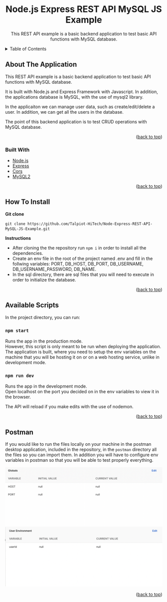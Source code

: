 <div id="top"></div>

<h1 align="center">Node.js Express REST API MySQL JS Example</h1>

<div align="center">
  <p align="center">
    This REST API example is a basic backend application to test basic API functions with MySQL database.
  </p>
</div>

<!-- TABLE OF CONTENTS -->
<details>
  <summary>Table of Contents</summary>
  <ol>
    <li>
      <a href="#about-the-application">About The Application</a>
      <ul>
        <li><a href="#built-with">Built With</a></li>
      </ul>
    </li>
    <li><a href="#how-to-install">How To Install</a></li>
    <li><a href="#available-scripts">Available Scripts</a></li>
    <li><a href="#postman">Postman</a></li>
  </ol>
</details>

<!-- ABOUT THE APPLICATION -->

## About The Application

This REST API example is a basic backend application to test basic API functions with MySQL database.

It is built with Node.js and Express Framework with Javascript. In addition, the applications database is MySQL, with the use of mysql2 library.

In the applicaiton we can manage user data, such as create/edit/delete a user. In addition, we can get all the users in the database.

The point of this backend application is to test CRUD operations with MySQL database.

<p align="right">(<a href="#top">back to top</a>)</p>

### Built With

-   [Node.js](https://nodejs.org/en/)
-   [Express](https://expressjs.com/)
-   [Cors](https://www.npmjs.com/package/cors)
-   [MySQL2](https://www.npmjs.com/package/mysql2)

<p align="right">(<a href="#top">back to top</a>)</p>

<!-- INSTALLATION INSTRUCTIONS -->

## How To Install

**Git clone**

```
git clone https://github.com/Talpiot-HiTech/Node-Express-REST-API-MySQL-JS-Example.git
```

**Instructions**

-   After cloning the the repository run `npm i` in order to install all the dependencies.
-   Create an env file in the root of the project named .env and fill in the follwing variables: PORT, DB_HOST, DB_PORT, DB_USERNAME, DB_USERNAME_PASSWORD, DB_NAME.
-   In the sql directory, there are sql files that you will need to execute in order to initialize the database.

<p align="right">(<a href="#top">back to top</a>)</p>

<!--  AVAILABLE SCRIPTS -->

## Available Scripts

In the project directory, you can run:

### `npm start`

Runs the app in the production mode.\
However, this script is only meant to be run when deploying the application. The application is built, where you need to setup the env variables on the machine that you will be hosting it on or on a web hosting service, unlike in development mode.

### `npm run dev`

Runs the app in the development mode.\
Open localhost on the port you decided on in the env variables to view it in the browser.

The API will reload if you make edits with the use of nodemon.

<p align="right">(<a href="#top">back to top</a>)</p>

<!-- POSTMAN -->

## Postman

If you would like to run the files locally on your machine in the postman desktop application, included in the repository, in the `postman` directory all the files so you can import them. In addition you will have to configure env variables in postman so that you will be able to test properly everything.

<div align="center">
  <img src="./assets/postman/postman-global-env-variables.png" alt="Postman global env variables."/>
  <img src="./assets/postman/postman-jobs-env-variables.png" alt="Postman admin env variables."/>
</div>

<p align="right">(<a href="#top">back to top</a>)</p>
